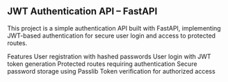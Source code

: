 ## JWT Authentication API – FastAPI
This project is a simple authentication API built with FastAPI, implementing JWT-based authentication for secure user login and access to protected routes.

Features
User registration with hashed passwords
User login with JWT token generation
Protected routes requiring authentication
Secure password storage using Passlib
Token verification for authorized access

